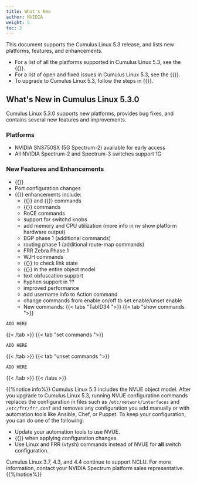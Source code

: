 ```yaml
---
title: What's New
author: NVIDIA
weight: 5
toc: 2
---
```

This document supports the Cumulus Linux 5.3 release, and lists new platforms, features, and enhancements.

- For a list of all the platforms supported in Cumulus Linux 5.3, see the {{<exlink url="www.nvidia.com/en-us/networking/ethernet-switching/hardware-compatibility-list/" text="Hardware Compatibility List (HCL)">}}.
- For a list of open and fixed issues in Cumulus Linux 5.3, see the {{<link title="Cumulus Linux 5.3 Release Notes" text="Cumulus Linux 5.3 Release Notes">}}.
- To upgrade to Cumulus Linux 5.3, follow the steps in {{<link url="Upgrading-Cumulus-Linux">}}.
<!-- vale off -->
## What's New in Cumulus Linux 5.3.0
<!-- vale on -->
Cumulus Linux 5.3.0 supports new platforms, provides bug fixes, and contains several new features and improvements.

### Platforms

- NVIDIA SN3750SX (5G Spectrum-2) available for early access
- All NVIDIA Spectrum-2 and Spectrum-3 switches support 1G

### New Features and Enhancements

<!-- - Refactor port configuration-->
- {{<link url="Quality-of-Service/#ptp-shaping" text="PTP shaper for Spectrum-1">}}
- Port configuration changes
- {{<link url="NVUE-Object-Model" text="NVUE">}} enhancements include:
  - {{<link url="Configure-SNMP" text="SNMP Server">}} and {{<link url="Configure-SNMP-Traps" text="SNMP trap">}} commands
  - {{<link url="Optional-BGP-Configuration/#bgp-dynamic-neighbors" text="BGP dynamic neighbor">}} commands
  - RoCE commands
  - support for switchd knobs
  - add memory and CPU utilization (more info in nv show platform hardware output)
  - BGP phase 1 (additional commands)
  - routing phase 1 (additional route-map commands)
  - FRR Zebra Phase 1
  - WJH commands
  - {{<link url="Prescriptive-Topology-Manager-PTM/#check-link-state" text="PTM enable command">}} to check link state
  - {{<link url="NVUE-CLI/#search-for-a-specific-configuration" text="Search for a specific configuration">}} in the entire object model
  - text obfuscation support
  - hyphen support in ??
  - improved performance
  - add username info to Action command
  - change commands from enable on/off to set enable/unset enable
  - New commands:
   {{< tabs "TabID34 ">}}
{{< tab "show commands ">}}

```
ADD HERE
```

{{< /tab >}}
{{< tab "set commands ">}}

```
ADD HERE
```

{{< /tab >}}
{{< tab "unset commands ">}}

```
ADD HERE
```

{{< /tab >}}
{{< /tabs >}}

{{%notice info%}}
Cumulus Linux 5.3 includes the NVUE object model. After you upgrade to Cumulus Linux 5.3, running NVUE configuration commands replaces the configuration in files such as `/etc/network/interfaces` and `/etc/frr/frr.conf` and removes any configuration you add manually or with automation tools like Ansible, Chef, or Puppet. To keep your configuration, you can do one of the following:

- Update your automation tools to use NVUE.
- {{<link url="NVIDIA-User-Experience-NVUE/#configure-nvue-to-ignore-linux-files" text="Configure NVUE to ignore certain underlying Linux files">}} when applying configuration changes.
- Use Linux and FRR (vtysh) commands instead of NVUE for **all** switch configuration.

Cumulus Linux 3.7, 4.3, and 4.4 continue to support NCLU. For more information, contact your NVIDIA Spectrum platform sales representative.
{{%/notice%}}
